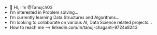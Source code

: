 - 👋 Hi, I’m @Tanujch03
- I’m interested in Problem solving...
- I’m currently learning Data Structures and Algorithms...
- I’m looking to collaborate on various AI, Data Science related projects...
- How to reach me --> linkedin.com/in/tanuj-chaganti-9724a8243


<!---
Tanujch03/Tanujch03 is a ✨ special ✨ repository because its `README.md` (this file) appears on your GitHub profile.
You can click the Preview link to take a look at your changes.
--->
